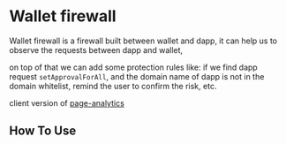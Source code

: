 
# Wallet firewall

Wallet firewall is a firewall built between wallet and dapp, it can help us to observe the requests between dapp and wallet, 

on top of that we can add some protection rules like: if we find dapp request `setApprovalForAll`, and the domain name of dapp is not in the domain whitelist, remind the user to confirm the risk, etc.

client version of [page-analytics](https://github.com/scamsniffer/page-analytics)


## How To Use

